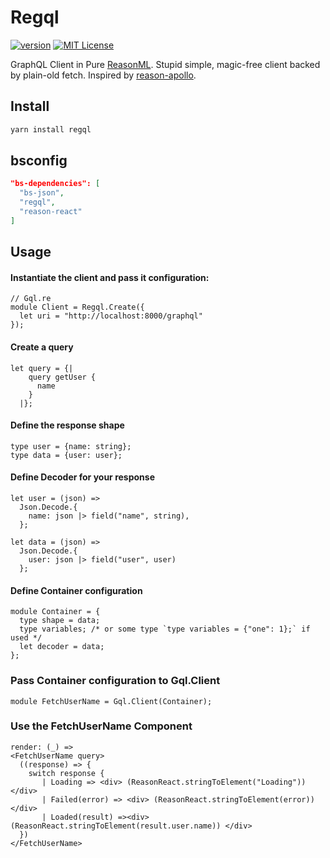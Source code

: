 # Regql

[![version](https://img.shields.io/npm/v/regql.svg?style=flat-square)](http://npm.im/regql)
[![MIT License](https://img.shields.io/npm/l/regql.svg?style=flat-square)](http://opensource.org/licenses/MIT)

GraphQL Client in Pure [ReasonML](https://reasonml.github.io). Stupid simple,
magic-free client backed by plain-old fetch. Inspired by
[reason-apollo](https://github.com/Gregoirevda/reason-apollo).

## Install

```bash
yarn install regql
```

## bsconfig

```json
"bs-dependencies": [
  "bs-json",
  "regql",
  "reason-react"
]
```

## Usage

#### Instantiate the client and pass it configuration:

```reason
// Gql.re
module Client = Regql.Create({
  let uri = "http://localhost:8000/graphql"
});
```

#### Create a query

```reason
let query = {|
    query getUser {
      name
    }
  |};
```

#### Define the response shape

```reason
type user = {name: string};
type data = {user: user};
```

#### Define Decoder for your response

```reason
let user = (json) =>
  Json.Decode.{
    name: json |> field("name", string),
  };

let data = (json) =>
  Json.Decode.{
    user: json |> field("user", user)
  };
```

#### Define Container configuration

```reason
module Container = {
  type shape = data;
  type variables; /* or some type `type variables = {"one": 1};` if used */
  let decoder = data;
};
```

### Pass Container configuration to Gql.Client

```reason
module FetchUserName = Gql.Client(Container);
```

### Use the FetchUserName Component

```reason
render: (_) =>
<FetchUserName query>
  ((response) => {
    switch response {
       | Loading => <div> (ReasonReact.stringToElement("Loading")) </div>
       | Failed(error) => <div> (ReasonReact.stringToElement(error)) </div>
       | Loaded(result) =><div> (ReasonReact.stringToElement(result.user.name)) </div>
  })
</FetchUserName>
```

